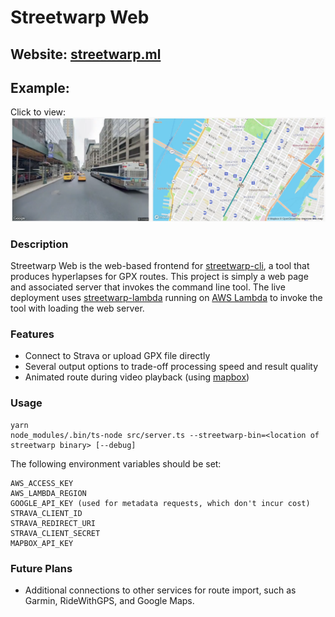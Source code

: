 # Streetwarp Web

## Website: [streetwarp.ml](https://streetwarp.ml)

## Example:

Click to view:
[![Watch the demo](res/demo_screen.png)](https://github.com/pelmers/streetwarp-web/blob/master/res/demo_result.mp4?raw=true)

### Description

Streetwarp Web is the web-based frontend for
[streetwarp-cli](https://github.com/pelmers/streetwarp-cli), a tool that
produces hyperlapses for GPX routes. This project is simply a web page and
associated server that invokes the command line tool. The live deployment uses
[streetwarp-lambda](https://github.com/pelmers/streetwarp-lambda) running on
[AWS Lambda](https://aws.amazon.com/lambda/) to invoke the tool with loading
the web server.

### Features

-   Connect to Strava or upload GPX file directly
-   Several output options to trade-off processing speed and result quality
-   Animated route during video playback (using [mapbox](https://www.mapbox.com/))

### Usage

```
yarn
node_modules/.bin/ts-node src/server.ts --streetwarp-bin=<location of streetwarp binary> [--debug]
```

The following environment variables should be set:

```
AWS_ACCESS_KEY
AWS_LAMBDA_REGION
GOOGLE_API_KEY (used for metadata requests, which don't incur cost)
STRAVA_CLIENT_ID
STRAVA_REDIRECT_URI
STRAVA_CLIENT_SECRET
MAPBOX_API_KEY
```

### Future Plans

-   Additional connections to other services for route import, such as Garmin, RideWithGPS, and Google Maps.
